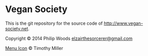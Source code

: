 Vegan Society
=============

This is the git repository for the source code of http://www.vegan-society.net.

Copyright © 2014 Philip Woods <elzairthesorcerer@gmail.com>

[Menu Icon](https://www.iconfinder.com/icons/134216/hamburger_lines_menu_icon#size=128) © Timothy Miller

